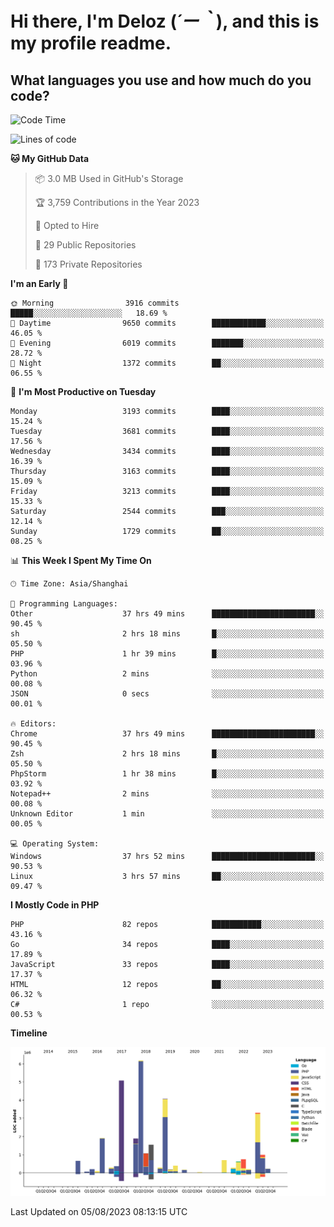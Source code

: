 # **Hi there, I'm Deloz (*´ー｀*), and this is my profile readme.**

## **What languages you use and how much do you code?**

<!--START_SECTION:waka-->
![Code Time](http://img.shields.io/badge/Code%20Time-2%2C056%20hrs%2026%20mins-blue)

![Lines of code](https://img.shields.io/badge/From%20Hello%20World%20I%27ve%20Written-31.5%20million%20lines%20of%20code-blue)

**🐱 My GitHub Data** 

> 📦 3.0 MB Used in GitHub's Storage 
 > 
> 🏆 3,759 Contributions in the Year 2023
 > 
> 💼 Opted to Hire
 > 
> 📜 29 Public Repositories 
 > 
> 🔑 173 Private Repositories 
 > 
**I'm an Early 🐤** 

```text
🌞 Morning                3916 commits        █████░░░░░░░░░░░░░░░░░░░░   18.69 % 
🌆 Daytime                9650 commits        ████████████░░░░░░░░░░░░░   46.05 % 
🌃 Evening                6019 commits        ███████░░░░░░░░░░░░░░░░░░   28.72 % 
🌙 Night                  1372 commits        ██░░░░░░░░░░░░░░░░░░░░░░░   06.55 % 
```
📅 **I'm Most Productive on Tuesday** 

```text
Monday                   3193 commits        ████░░░░░░░░░░░░░░░░░░░░░   15.24 % 
Tuesday                  3681 commits        ████░░░░░░░░░░░░░░░░░░░░░   17.56 % 
Wednesday                3434 commits        ████░░░░░░░░░░░░░░░░░░░░░   16.39 % 
Thursday                 3163 commits        ████░░░░░░░░░░░░░░░░░░░░░   15.09 % 
Friday                   3213 commits        ████░░░░░░░░░░░░░░░░░░░░░   15.33 % 
Saturday                 2544 commits        ███░░░░░░░░░░░░░░░░░░░░░░   12.14 % 
Sunday                   1729 commits        ██░░░░░░░░░░░░░░░░░░░░░░░   08.25 % 
```


📊 **This Week I Spent My Time On** 

```text
🕑︎ Time Zone: Asia/Shanghai

💬 Programming Languages: 
Other                    37 hrs 49 mins      ███████████████████████░░   90.45 % 
sh                       2 hrs 18 mins       █░░░░░░░░░░░░░░░░░░░░░░░░   05.50 % 
PHP                      1 hr 39 mins        █░░░░░░░░░░░░░░░░░░░░░░░░   03.96 % 
Python                   2 mins              ░░░░░░░░░░░░░░░░░░░░░░░░░   00.08 % 
JSON                     0 secs              ░░░░░░░░░░░░░░░░░░░░░░░░░   00.01 % 

🔥 Editors: 
Chrome                   37 hrs 49 mins      ███████████████████████░░   90.45 % 
Zsh                      2 hrs 18 mins       █░░░░░░░░░░░░░░░░░░░░░░░░   05.50 % 
PhpStorm                 1 hr 38 mins        █░░░░░░░░░░░░░░░░░░░░░░░░   03.92 % 
Notepad++                2 mins              ░░░░░░░░░░░░░░░░░░░░░░░░░   00.08 % 
Unknown Editor           1 min               ░░░░░░░░░░░░░░░░░░░░░░░░░   00.05 % 

💻 Operating System: 
Windows                  37 hrs 52 mins      ███████████████████████░░   90.53 % 
Linux                    3 hrs 57 mins       ██░░░░░░░░░░░░░░░░░░░░░░░   09.47 % 
```

**I Mostly Code in PHP** 

```text
PHP                      82 repos            ███████████░░░░░░░░░░░░░░   43.16 % 
Go                       34 repos            ████░░░░░░░░░░░░░░░░░░░░░   17.89 % 
JavaScript               33 repos            ████░░░░░░░░░░░░░░░░░░░░░   17.37 % 
HTML                     12 repos            ██░░░░░░░░░░░░░░░░░░░░░░░   06.32 % 
C#                       1 repo              ░░░░░░░░░░░░░░░░░░░░░░░░░   00.53 % 
```



**Timeline**

![Lines of Code chart](https://raw.githubusercontent.com/deloz/deloz/main/assets/bar_graph.png)


 Last Updated on 05/08/2023 08:13:15 UTC
<!--END_SECTION:waka-->
